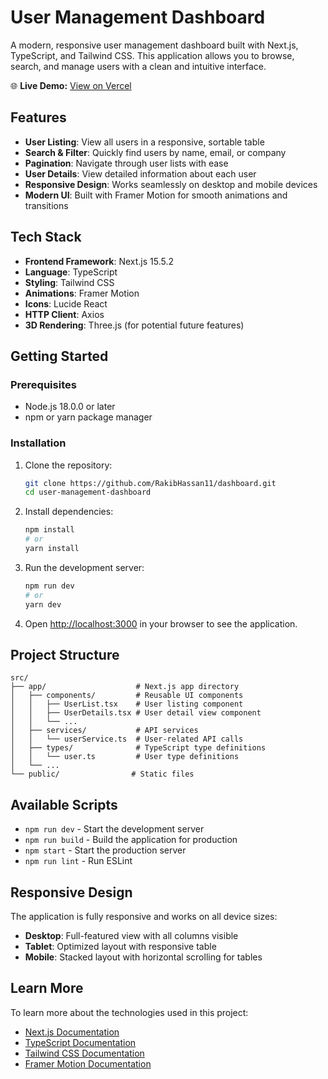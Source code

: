 # User Management Dashboard

A modern, responsive user management dashboard built with Next.js, TypeScript, and Tailwind CSS. This application allows you to browse, search, and manage users with a clean and intuitive interface.

🌐 **Live Demo:** [View on Vercel](https://dashboard-ten-sigma-34.vercel.app)

## Features

- **User Listing**: View all users in a responsive, sortable table
- **Search & Filter**: Quickly find users by name, email, or company
- **Pagination**: Navigate through user lists with ease
- **User Details**: View detailed information about each user
- **Responsive Design**: Works seamlessly on desktop and mobile devices
- **Modern UI**: Built with Framer Motion for smooth animations and transitions

## Tech Stack

- **Frontend Framework**: Next.js 15.5.2
- **Language**: TypeScript
- **Styling**: Tailwind CSS
- **Animations**: Framer Motion
- **Icons**: Lucide React
- **HTTP Client**: Axios
- **3D Rendering**: Three.js (for potential future features)

## Getting Started

### Prerequisites

- Node.js 18.0.0 or later
- npm or yarn package manager

### Installation

1. Clone the repository:
   ```bash
   git clone https://github.com/RakibHassan11/dashboard.git
   cd user-management-dashboard
   ```

2. Install dependencies:
   ```bash
   npm install
   # or
   yarn install
   ```

3. Run the development server:
   ```bash
   npm run dev
   # or
   yarn dev
   ```

4. Open [http://localhost:3000](http://localhost:3000) in your browser to see the application.

## Project Structure

```
src/
├── app/                    # Next.js app directory
│   ├── components/         # Reusable UI components
│   │   ├── UserList.tsx    # User listing component
│   │   ├── UserDetails.tsx # User detail view component
│   │   └── ...
│   ├── services/           # API services
│   │   └── userService.ts  # User-related API calls
│   ├── types/              # TypeScript type definitions
│   │   └── user.ts         # User type definitions
│   └── ...
└── public/                # Static files
```

## Available Scripts

- `npm run dev` - Start the development server
- `npm run build` - Build the application for production
- `npm start` - Start the production server
- `npm run lint` - Run ESLint

## Responsive Design

The application is fully responsive and works on all device sizes:
- **Desktop**: Full-featured view with all columns visible
- **Tablet**: Optimized layout with responsive table
- **Mobile**: Stacked layout with horizontal scrolling for tables

## Learn More

To learn more about the technologies used in this project:

- [Next.js Documentation](https://nextjs.org/docs)
- [TypeScript Documentation](https://www.typescriptlang.org/docs/)
- [Tailwind CSS Documentation](https://tailwindcss.com/docs)
- [Framer Motion Documentation](https://www.framer.com/motion/)
